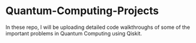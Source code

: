 # Quantum-Computing-Projects

In these repo, I will be uploading detailed code walkthroughs of some of the important problems in Quantum Computing using Qiskit.
